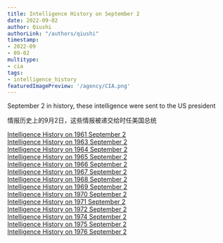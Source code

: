 ```yaml
---
title: Intelligence History on September 2
date: 2022-09-02
author: Qiushi 
authorLink: "/authors/qiushi"
timestamp: 
- 2022-09
- 09-02
multitype: 
- cia
tags: 
- intelligence_history
featuredImagePreview: '/agency/CIA.png'
---
```



September 2 in history, these intelligence were sent to the US president

情报历史上的9月2日，这些情报被递交给时任美国总统

<!--more-->







[Intelligence History on 1961 September 2](/dailybrief/1961-09-02)   
[Intelligence History on 1963 September 2](/dailybrief/1963-09-02)   
[Intelligence History on 1964 September 2](/dailybrief/1964-09-02)   
[Intelligence History on 1965 September 2](/dailybrief/1965-09-02)   
[Intelligence History on 1966 September 2](/dailybrief/1966-09-02)   
[Intelligence History on 1967 September 2](/dailybrief/1967-09-02)   
[Intelligence History on 1968 September 2](/dailybrief/1968-09-02)   
[Intelligence History on 1969 September 2](/dailybrief/1969-09-02)   
[Intelligence History on 1970 September 2](/dailybrief/1970-09-02)   
[Intelligence History on 1971 September 2](/dailybrief/1971-09-02)   
[Intelligence History on 1972 September 2](/dailybrief/1972-09-02)   
[Intelligence History on 1974 September 2](/dailybrief/1974-09-02)   
[Intelligence History on 1975 September 2](/dailybrief/1975-09-02)   
[Intelligence History on 1976 September 2](/dailybrief/1976-09-02)   
